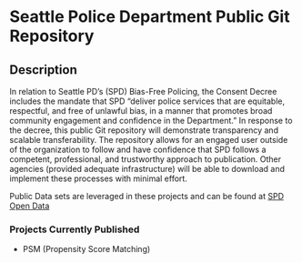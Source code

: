 # Seattle Police Department Public Git Repository

## Description

In relation to Seattle PD’s (SPD) Bias-Free Policing, the Consent Decree includes the mandate that SPD “deliver police services that are equitable, respectful, and free of unlawful bias, in a manner that promotes broad community engagement and confidence in the Department.” In response to the decree, this public Git repository will demonstrate transparency and scalable transferability. The repository allows for an engaged user outside of the organization to follow and have confidence that SPD follows a competent, professional, and trustworthy approach to publication. Other agencies (provided adequate infrastructure) will be able to download and implement these processes with minimal effort.

Public Data sets are leveraged in these projects and can be found at [SPD Open Data](https://data.seattle.gov/)

### Projects Currently Published
* PSM (Propensity Score Matching)